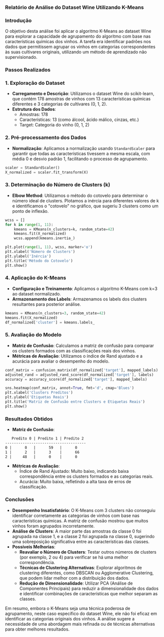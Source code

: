 ### Relatório de Análise do Dataset Wine Utilizando K-Means

### Introdução

O objetivo desta análise foi aplicar o algoritmo K-Means ao dataset Wine para explorar a capacidade de agrupamento do algoritmo com base nas características químicas dos vinhos. A tarefa era identificar padrões nos dados que permitissem agrupar os vinhos em categorias correspondentes às suas cultivares originais, utilizando um método de aprendizado não supervisionado.

### Passos Realizados

### 1. Exploração do Dataset

- **Carregamento e Descrição**: Utilizamos o dataset Wine do scikit-learn, que contém 178 amostras de vinhos com 13 características químicas diferentes e 3 categorias de cultivares (0, 1, 2).
- **Estrutura dos Dados**:
    - Amostras: 178
    - Características: 13 (como álcool, ácido málico, cinzas, etc.)
    - Target: Categoria do vinho (0, 1, 2)

### 2. Pré-processamento dos Dados

- **Normalização**: Aplicamos a normalização usando `StandardScaler` para garantir que todas as características tivessem a mesma escala, com média 0 e desvio padrão 1, facilitando o processo de agrupamento.

```python
scaler = StandardScaler()
X_normalized = scaler.fit_transform(X)

```

### 3. Determinação do Número de Clusters (k)

- **Elbow Method**: Utilizamos o método do cotovelo para determinar o número ideal de clusters. Plotamos a inércia para diferentes valores de k e identificamos o "cotovelo" no gráfico, que sugeriu 3 clusters como um ponto de inflexão.

```python
wcss = []
for k in range(1, 11):
    kmeans = KMeans(n_clusters=k, random_state=42)
    kmeans.fit(X_normalized)
    wcss.append(kmeans.inertia_)

plt.plot(range(1, 11), wcss, marker='o')
plt.xlabel('Número de Clusters')
plt.ylabel('Inércia')
plt.title('Método do Cotovelo')
plt.show()

```

### 4. Aplicação do K-Means

- **Configuração e Treinamento**: Aplicamos o algoritmo K-Means com k=3 ao dataset normalizado.
- **Armazenamento dos Labels**: Armazenamos os labels dos clusters resultantes para posterior análise.

```python
kmeans = KMeans(n_clusters=3, random_state=42)
kmeans.fit(X_normalized)
df_normalized['cluster'] = kmeans.labels_

```

### 5. Avaliação do Modelo

- **Matriz de Confusão**: Calculamos a matriz de confusão para comparar os clusters formados com as classificações reais dos vinhos.
- **Métricas de Avaliação**: Utilizamos o índice de Rand ajustado e a acurácia para avaliar o desempenho do modelo.

```python
conf_matrix = confusion_matrix(df_normalized['target'], mapped_labels)
adjusted_rand = adjusted_rand_score(df_normalized['target'], labels)
accuracy = accuracy_score(df_normalized['target'], mapped_labels)

sns.heatmap(conf_matrix, annot=True, fmt='d', cmap='Blues')
plt.xlabel('Clusters Preditos')
plt.ylabel('Etiquetas Reais')
plt.title('Matriz de Confusão entre Clusters e Etiquetas Reais')
plt.show()

```

### Resultados Obtidos

- **Matriz de Confusão**:

```markdown
   Predito 0 | Predito 1 | Predito 2
-------------------------------------
0 |      0   |      59   |      0
1 |      2   |      3    |      66
2 |     48   |      0    |      0

```

- **Métricas de Avaliação**:
    - Índice de Rand Ajustado: Muito baixo, indicando baixa correspondência entre os clusters formados e as categorias reais.
    - Acurácia: Muito baixa, refletindo a alta taxa de erros de classificação.

### Conclusões

- **Desempenho Insatisfatório**: O K-Means com 3 clusters não conseguiu identificar corretamente as categorias de vinhos com base nas características químicas. A matriz de confusão mostrou que muitos vinhos foram agrupados incorretamente.
- **Análise de Clusters**: A maior parte das amostras da classe 0 foi agrupada na classe 1, e a classe 2 foi agrupada na classe 0, sugerindo uma sobreposição significativa entre as características das classes.
- **Possíveis Melhorias**:
    - **Reavaliar o Número de Clusters**: Testar outros números de clusters (por exemplo, 2 ou 4) para verificar se há uma melhor correspondência.
    - **Técnicas de Clustering Alternativas**: Explorar algoritmos de clustering diferentes, como DBSCAN ou Agglomerative Clustering, que podem lidar melhor com a distribuição dos dados.
    - **Redução de Dimensionalidade**: Utilizar PCA (Análise de Componentes Principais) para reduzir a dimensionalidade dos dados e identificar combinações de características que melhor separam as classes.

Em resumo, embora o K-Means seja uma técnica poderosa de agrupamento, neste caso específico do dataset Wine, ele não foi eficaz em identificar as categorias originais dos vinhos. A análise sugere a necessidade de uma abordagem mais refinada ou de técnicas alternativas para obter melhores resultados.
